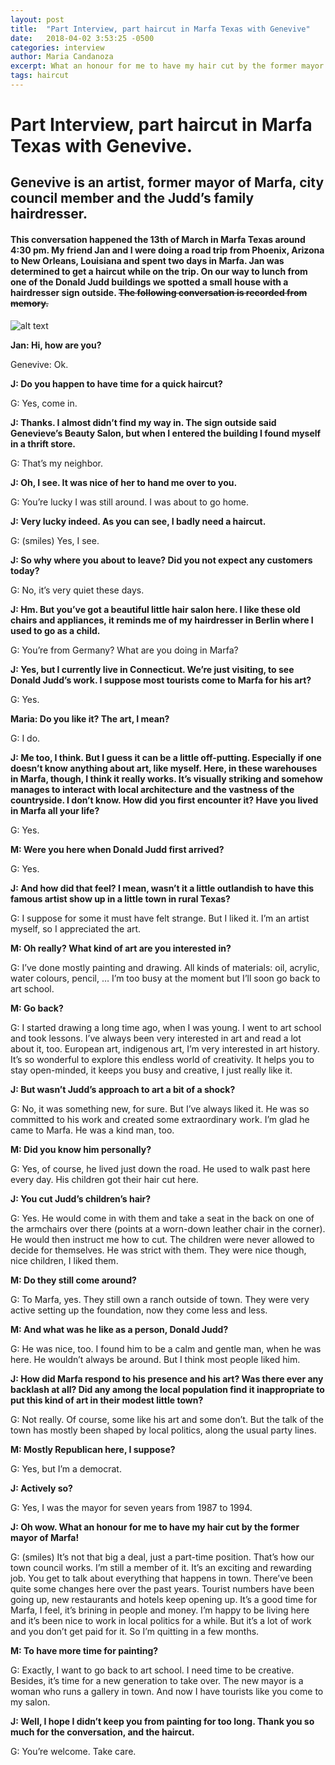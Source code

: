 ```yaml
---
layout: post
title:  "Part Interview, part haircut in Marfa Texas with Genevive"
date:   2018-04-02 3:53:25 -0500
categories: interview
author: Maria Candanoza
excerpt: What an honour for me to have my hair cut by the former mayor of Marfa!
tags: haircut
---
```


# Part Interview, part haircut in Marfa Texas with Genevive.

## Genevive is an artist, former mayor of Marfa, city council member and the Judd’s family hairdresser.

#### This conversation happened the 13th of March in Marfa Texas around 4:30 pm. My friend Jan and I were doing a road trip from Phoenix, Arizona to New Orleans, Louisiana and spent two days in Marfa. Jan was determined to get a haircut while on the trip. On our way to lunch from one of the Donald Judd buildings we spotted a small house with a hairdresser sign outside. ~~The following conversation is recorded from memory.~~

![alt text](https://github.com/mariacandanoza/interactive/blob/1f1a179d15435d768c00c60caf99e9354fa318ae/assigments/images/genevive.jpeg)


**Jan: Hi, how are you?**

Genevive: Ok.

**J: Do you happen to have time for a quick haircut?**

G: Yes, come in.

**J: Thanks. I almost didn’t find my way in. The sign outside said Genevieve’s Beauty Salon, but when I entered the building I found myself in a thrift store.**

G: That’s my neighbor.

**J: Oh, I see. It was nice of her to hand me over to you.**

G: You’re lucky I was still around. I was about to go home.

**J: Very lucky indeed. As you can see, I badly need a haircut.**

G: (smiles) Yes, I see.

**J: So why where you about to leave? Did you not expect any customers today?**

G: No, it’s very quiet these days.

**J: Hm. But you’ve got a beautiful little hair salon here. I like these old chairs and appliances, it reminds me of my hairdresser in Berlin where I used to go as a child.**

G: You’re from Germany? What are you doing in Marfa?

**J: Yes, but I currently live in Connecticut. We’re just visiting, to see Donald Judd’s work. I suppose most tourists come to Marfa for his art?**

G: Yes.

**Maria: Do you like it? The art, I mean?**

G: I do.

**J: Me too, I think. But I guess it can be a little off-putting. Especially if one doesn’t know anything about art, like myself. Here, in these warehouses in Marfa, though, I think it really works. It’s visually striking and somehow manages to interact with local architecture and the vastness of the countryside. I don’t know. How did you first encounter it? Have you lived in Marfa all your life?**

G: Yes.

**M: Were you here when Donald Judd first arrived?**

G: Yes.

**J: And how did that feel? I mean, wasn’t it a little outlandish to have this famous artist show up in a little town in rural Texas?**

G: I suppose for some it must have felt strange. But I liked it. I’m an artist myself, so I appreciated the art.

**M: Oh really? What kind of art are you interested in?**

G: I’ve done mostly painting and drawing. All kinds of materials: oil, acrylic, water colours, pencil, … I’m too busy at the moment but I’ll soon go back to art school.

**M: Go back?**

G: I started drawing a long time ago, when I was young. I went to art school and took lessons. I’ve always been very interested in art and read a lot about it, too. European art, indigenous art, I’m very interested in art history. It’s so wonderful to explore this endless world of creativity. It helps you to stay open-minded, it keeps you busy and creative, I just really like it.

**J: But wasn’t Judd’s approach to art a bit of a shock?**

G: No, it was something new, for sure. But I’ve always liked it. He was so committed to his work and created some extraordinary work. I’m glad he came to Marfa. He was a kind man, too.

**M: Did you know him personally?**

G: Yes, of course, he lived just down the road. He used to walk past here every day. His children got their hair cut here.

**J: You cut Judd’s children’s hair?**

G: Yes. He would come in with them and take a seat in the back on one of the armchairs over there (points at a worn-down leather chair in the corner). He would then instruct me how to cut. The children were never allowed to decide for themselves. He was strict with them. They were nice though, nice children, I liked them.

**M: Do they still come around?**

G: To Marfa, yes. They still own a ranch outside of town. They were very active setting up the foundation, now they come less and less.

**M: And what was he like as a person, Donald Judd?**

G: He was nice, too. I found him to be a calm and gentle man, when he was here. He wouldn’t always be around. But I think most people liked him.

**J: How did Marfa respond to his presence and his art? Was there ever any backlash at all? Did any among the local population find it inappropriate to put this kind of art in their modest little town?**

G: Not really. Of course, some like his art and some don’t. But the talk of the town has mostly been shaped by local politics, along the usual party lines.

**M: Mostly Republican here, I suppose?**

G: Yes, but I’m a democrat.

**J: Actively so?**

G: Yes, I was the mayor for seven years from 1987 to 1994.

**J: Oh wow. What an honour for me to have my hair cut by the former mayor of Marfa!**

G: (smiles) It’s not that big a deal, just a part-time position. That’s how our town council works. I’m still a member of it. It’s an exciting and rewarding job. You get to talk about everything that happens in town. There’ve been quite some changes here over the past years. Tourist numbers have been going up, new restaurants and hotels keep opening up. It’s a good time for Marfa, I feel, it’s brining in people and money. I’m happy to be living here and it’s been nice to work in local politics for a while. But it’s a lot of work and you don’t get paid for it. So I’m quitting in a few months.

**M: To have more time for painting?**

G: Exactly, I want to go back to art school. I need time to be creative. Besides, it’s time for a new generation to take over. The new mayor is a woman who runs a gallery in town. And now I have tourists like you come to my salon.

**J: Well, I hope I didn’t keep you from painting for too long. Thank you so much for the conversation, and the haircut.**

G: You’re welcome. Take care.
